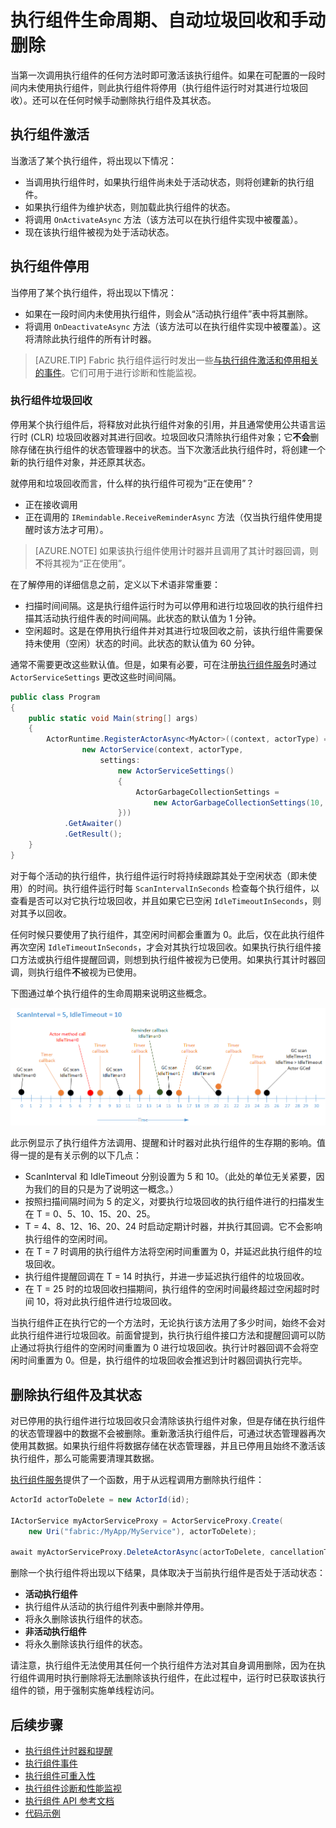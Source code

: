 <properties
   pageTitle="Reliable Actors 生命周期 | Azure"
   description="介绍 Service Fabric Reliable Actor 生命周期、垃圾回收和如何手动删除执行组件及其状态"
   services="service-fabric"
   documentationCenter=".net"
   authors="jessebenson"
   manager="timlt"
   editor=""/>

<tags
   ms.service="service-fabric"
   ms.date="06/13/2016"
   wacn.date="07/04/2016"/>


# 执行组件生命周期、自动垃圾回收和手动删除
当第一次调用执行组件的任何方法时即可激活该执行组件。如果在可配置的一段时间内未使用执行组件，则此执行组件将停用（执行组件运行时对其进行垃圾回收）。还可以在任何时候手动删除执行组件及其状态。

## 执行组件激活

当激活了某个执行组件，将出现以下情况：

- 当调用执行组件时，如果执行组件尚未处于活动状态，则将创建新的执行组件。
- 如果执行组件为维护状态，则加载此执行组件的状态。
- 将调用 `OnActivateAsync` 方法（该方法可以在执行组件实现中被覆盖）。
- 现在该执行组件被视为处于活动状态。

## 执行组件停用

当停用了某个执行组件，将出现以下情况：

- 如果在一段时间内未使用执行组件，则会从“活动执行组件”表中将其删除。
- 将调用 `OnDeactivateAsync` 方法（该方法可以在执行组件实现中被覆盖）。这将清除此执行组件的所有计时器。

> [AZURE.TIP] Fabric 执行组件运行时发出一些[与执行组件激活和停用相关的事件](/documentation/articles/service-fabric-reliable-actors-diagnostics#actor-activation-and-deactivation-events)。它们可用于进行诊断和性能监视。

### 执行组件垃圾回收
停用某个执行组件后，将释放对此执行组件对象的引用，并且通常使用公共语言运行时 (CLR) 垃圾回收器对其进行回收。垃圾回收只清除执行组件对象；它**不会**删除存储在执行组件的状态管理器中的状态。当下次激活此执行组件时，将创建一个新的执行组件对象，并还原其状态。

就停用和垃圾回收而言，什么样的执行组件可视为“正在使用”？

- 正在接收调用
- 正在调用的 `IRemindable.ReceiveReminderAsync` 方法（仅当执行组件使用提醒时该方法才可用）。

> [AZURE.NOTE] 如果该执行组件使用计时器并且调用了其计时器回调，则**不**将其视为“正在使用”。

在了解停用的详细信息之前，定义以下术语非常重要：

- 扫描时间间隔。这是执行组件运行时为可以停用和进行垃圾回收的执行组件扫描其活动执行组件表的时间间隔。此状态的默认值为 1 分钟。
- 空闲超时。这是在停用执行组件并对其进行垃圾回收之前，该执行组件需要保持未使用（空闲）状态的时间。此状态的默认值为 60 分钟。

通常不需要更改这些默认值。但是，如果有必要，可在注册[执行组件服务](/documentation/articles/service-fabric-reliable-actors-platform)时通过 `ActorServiceSettings` 更改这些时间间隔。

```csharp
public class Program
{
    public static void Main(string[] args)
    {
        ActorRuntime.RegisterActorAsync<MyActor>((context, actorType) =>
                new ActorService(context, actorType,
                    settings:
                        new ActorServiceSettings()
                        {
                            ActorGarbageCollectionSettings =
                                new ActorGarbageCollectionSettings(10, 2)
                        }))
            .GetAwaiter()
            .GetResult();
    }
}
```

对于每个活动的执行组件，执行组件运行时将持续跟踪其处于空闲状态（即未使用）的时间。执行组件运行时每 `ScanIntervalInSeconds` 检查每个执行组件，以查看是否可以对它执行垃圾回收，并且如果它已空闲 `IdleTimeoutInSeconds`，则对其予以回收。

任何时候只要使用了执行组件，其空闲时间都会重置为 0。此后，仅在此执行组件再次空闲 `IdleTimeoutInSeconds`，才会对其执行垃圾回收。如果执行执行组件接口方法或执行组件提醒回调，则想到执行组件被视为已使用。如果执行其计时器回调，则执行组件**不**被视为已使用。

下图通过单个执行组件的生命周期来说明这些概念。

![空闲时间示例][1]

此示例显示了执行组件方法调用、提醒和计时器对此执行组件的生存期的影响。值得一提的是有关示例的以下几点：

- ScanInterval 和 IdleTimeout 分别设置为 5 和 10。（此处的单位无关紧要，因为我们的目的只是为了说明这一概念。）
- 按照扫描间隔时间为 5 的定义，对要执行垃圾回收的执行组件进行的扫描发生在 T = 0、5、10、15、20、25。
- T = 4、8、12、16、20、24 时启动定期计时器，并执行其回调。它不会影响执行组件的空闲时间。
- 在 T = 7 时调用的执行组件方法将空闲时间重置为 0，并延迟此执行组件的垃圾回收。
- 执行组件提醒回调在 T = 14 时执行，并进一步延迟执行组件的垃圾回收。
- 在 T = 25 时的垃圾回收扫描期间，执行组件的空闲时间最终超过空闲超时时间 10，将对此执行组件进行垃圾回收。

当执行组件正在执行它的一个方法时，无论执行该方法用了多少时间，始终不会对此执行组件进行垃圾回收。前面曾提到，执行执行组件接口方法和提醒回调可以防止通过将执行组件的空闲时间重置为 0 进行垃圾回收。执行计时器回调不会将空闲时间重置为 0。但是，执行组件的垃圾回收会推迟到计时器回调执行完毕。

## 删除执行组件及其状态

对已停用的执行组件进行垃圾回收只会清除该执行组件对象，但是存储在执行组件的状态管理器中的数据不会被删除。重新激活执行组件后，可通过状态管理器再次使用其数据。如果执行组件将数据存储在状态管理器，并且已停用且始终不激活该执行组件，那么可能需要清理其数据。

[执行组件服务](/documentation/articles/service-fabric-reliable-actors-platform)提供了一个函数，用于从远程调用方删除执行组件：

```csharp
ActorId actorToDelete = new ActorId(id);

IActorService myActorServiceProxy = ActorServiceProxy.Create(
    new Uri("fabric:/MyApp/MyService"), actorToDelete);
            
await myActorServiceProxy.DeleteActorAsync(actorToDelete, cancellationToken)
```

删除一个执行组件将出现以下结果，具体取决于当前执行组件是否处于活动状态：
- **活动执行组件**
 - 执行组件从活动的执行组件列表中删除并停用。
 - 将永久删除该执行组件的状态。
- **非活动执行组件**
 - 将永久删除该执行组件的状态。

请注意，执行组件无法使用其任何一个执行组件方法对其自身调用删除，因为在执行组件调用时执行删除将无法删除该执行组件，在此过程中，运行时已获取该执行组件的锁，用于强制实施单线程访问。

## 后续步骤
 - [执行组件计时器和提醒](/documentation/articles/service-fabric-reliable-actors-timers-reminders)
 - [执行组件事件](/documentation/articles/service-fabric-reliable-actors-events)
 - [执行组件可重入性](/documentation/articles/service-fabric-reliable-actors-reentrancy)
 - [执行组件诊断和性能监视](/documentation/articles/service-fabric-reliable-actors-diagnostics)
 - [执行组件 API 参考文档](https://msdn.microsoft.com/zh-cn/library/azure/dn971626.aspx)
 - [代码示例](https://github.com/Azure/servicefabric-samples)


<!--Image references-->
[1]: ./media/service-fabric-reliable-actors-lifecycle/garbage-collection.png

<!---HONumber=Mooncake_0627_2016-->